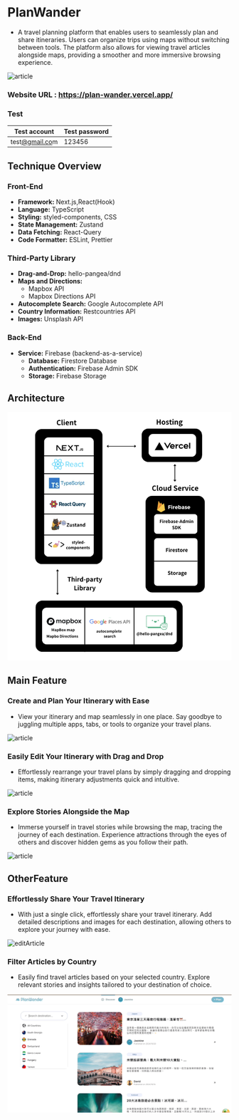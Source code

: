 # PlanWander

- A travel planning platform that enables users to seamlessly plan and share itineraries. Users can organize trips using maps without switching between tools. The platform also allows for viewing travel articles alongside maps, providing a smoother and more immersive browsing experience.

![article](/images/landing.png)

### Website URL : https://plan-wander.vercel.app/

### Test

| Test account                              | Test password |
| ----------------------------------------- | ------------- |
| test[@gmail.co](mailto:Alanna@gmail.com)m | 123456        |

## **Technique Overview**

### Front-End
- **Framework:**  Next.js,React(Hook)
- **Language:** TypeScript
- **Styling:** styled-components, CSS
- **State Management:** Zustand
- **Data Fetching:** React-Query
- **Code Formatter:** ESLint, Prettier

### Third-Party Library
- **Drag-and-Drop:** hello-pangea/dnd
- **Maps and Directions:**
  - Mapbox API
  - Mapbox Directions API
- **Autocomplete Search:** Google Autocomplete API
- **Country Information:** Restcountries API
- **Images:** Unsplash API

### Back-End
- **Service:** Firebase (backend-as-a-service)
  - **Database:** Firestore Database
  - **Authentication:** Firebase Admin SDK
  - **Storage:** Firebase Storage

## **Architecture**

![article](/images/architecture.png)

## Main Feature

### Create and Plan Your Itinerary with Ease

- View your itinerary and map seamlessly in one place. Say goodbye to juggling multiple apps, tabs, or tools to organize your travel plans.


![article](/images/demo_search.gif)

### **Easily Edit Your Itinerary with Drag and Drop**

- Effortlessly rearrange your travel plans by simply dragging and dropping items, making itinerary adjustments quick and intuitive.


![article](/images/demo_drag.gif)

### **Explore Stories Alongside the Map**

- Immerse yourself in travel stories while browsing the map, tracing the journey of each destination. Experience attractions through the eyes of others and discover hidden gems as you follow their path.


![article](/images/demo_article.gif)

## OtherFeature

### Effortlessly Share Your Travel Itinerary

- With just a single click, effortlessly share your travel itinerary. Add detailed descriptions and images for each destination, allowing others to explore your journey with ease.


![editArticle](/images/demo_editArticle.gif)

### **Filter Articles by Country**

- Easily find travel articles based on your selected country. Explore relevant stories and insights tailored to your destination of choice.


![filter](/images/demo_filter.gif)
